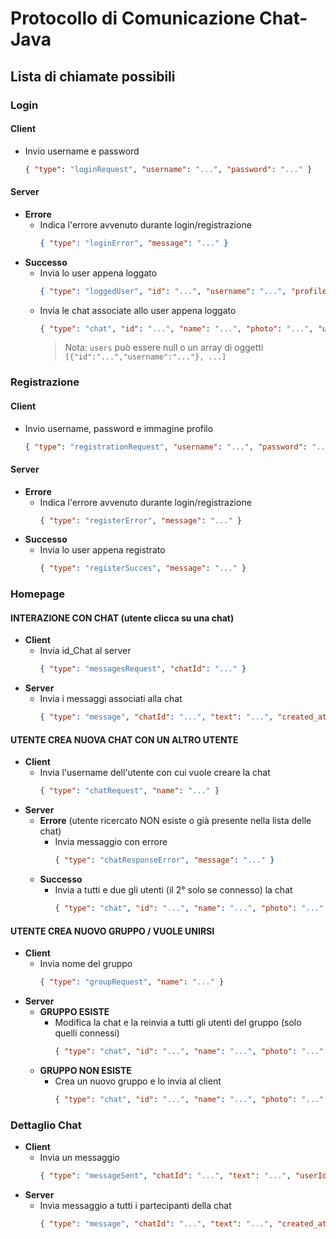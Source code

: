 # Protocollo di Comunicazione Chat-Java

## Lista di chiamate possibili

### Login

#### Client
- Invio username e password
  ```json
  { "type": "loginRequest", "username": "...", "password": "..." }
  ```

#### Server
- **Errore**
  - Indica l'errore avvenuto durante login/registrazione
    ```json
    { "type": "loginError", "message": "..." }
    ```
- **Successo**
  - Invia lo user appena loggato
    ```json
    { "type": "loggedUser", "id": "...", "username": "...", "profilePicture": "..." }
    ```
  - Invia le chat associate allo user appena loggato
    ```json
    { "type": "chat", "id": "...", "name": "...", "photo": "...", "users": [...] }
    ```
    > Nota: `users` può essere null o un array di oggetti `[{"id":"...","username":"..."}, ...]`


### Registrazione

#### Client
- Invio username, password e immagine profilo
  ```json
  { "type": "registrationRequest", "username": "...", "password": "...", "profilePicture": "..." }
  ```

#### Server
- **Errore**
  - Indica l'errore avvenuto durante login/registrazione
    ```json
    { "type": "registerError", "message": "..." }
    ```
- **Successo**
  - Invia lo user appena registrato
    ```json
    { "type": "registerSucces", "message": "..." }
    ```

### Homepage

#### INTERAZIONE CON CHAT (utente clicca su una chat)
- **Client**
  - Invia id_Chat al server
    ```json
    { "type": "messagesRequest", "chatId": "..." }
    ```
- **Server**
  - Invia i messaggi associati alla chat
    ```json
    { "type": "message", "chatId": "...", "text": "...", "created_at": "...", "username": "...", "userId": "..." }
    ```

#### UTENTE CREA NUOVA CHAT CON UN ALTRO UTENTE
- **Client**
  - Invia l'username dell'utente con cui vuole creare la chat
    ```json
    { "type": "chatRequest", "name": "..." }
    ```
- **Server**
  - **Errore** (utente ricercato NON esiste o già presente nella lista delle chat)
    - Invia messaggio con errore
      ```json
      { "type": "chatResponseError", "message": "..." }
      ```
  - **Successo**
    - Invia a tutti e due gli utenti (il 2° solo se connesso) la chat
      ```json
      { "type": "chat", "id": "...", "name": "...", "photo": "..." }
      ```

#### UTENTE CREA NUOVO GRUPPO / VUOLE UNIRSI
- **Client**
  - Invia nome del gruppo
    ```json
    { "type": "groupRequest", "name": "..." }
    ```
- **Server**
  - **GRUPPO ESISTE**
    - Modifica la chat e la reinvia a tutti gli utenti del gruppo (solo quelli connessi)
      ```json
      { "type": "chat", "id": "...", "name": "...", "photo": "..." }
      ```
  - **GRUPPO NON ESISTE**
    - Crea un nuovo gruppo e lo invia al client
      ```json
      { "type": "chat", "id": "...", "name": "...", "photo": "..." }
      ```

### Dettaglio Chat
- **Client**
  - Invia un messaggio
    ```json
    { "type": "messageSent", "chatId": "...", "text": "...", "userId": "..." }
    ```
- **Server**
  - Invia messaggio a tutti i partecipanti della chat
    ```json
    { "type": "message", "chatId": "...", "text": "...", "created_at": "...", "username": "...", "userId": "..." }
    ```



<!-- Lista di chiamate possibili:                                                                                
- Login/Registrazione:
    Client:
        - inviamo username e password                                               { type:"loginRequest", username, password }
    Server:
        - Errore: 
            - indica l'errore avvenuto dentro la funzione di login/registrazione    { type:"loginError", message }
        - Successo:                                                                 
            - invia lo user appena registrato                                       { type:"loggedUser", id, username, profilePicture }
            - invia le chat associate allo user appena registrato.                  { type:"chat", id, name, photo, users },{},{},... // users can be null users = [{id,username},{id,username}]

- Homepage:
    - INTERAZIONE CON CHAT -> (utente clicca su una chat)
        Client: 
            - invia id_Chat al client                                               { type:"messagesRequest", idChat }
        Server: 
            - invia i messaggi associati alla chat                                  { type:"message", chatId, text, Date created_at, String username, int userId},{},{},... 

    - UTENTE CREA NUOVA CHAT CON UN'ALTRO UTENTE
        Client: 
            - invia l'username dell'utente con cui vuole creare la chat             { type:"chatRequest", name }
        Server:
            Errore: (utente ricercato NON esiste o già presente nella lista delle chat)
                - invia messaggio con errore                                        { type:"chatResponseError", message }
            Successo: 
                - invia a tutti e due gli utenti (il 2° solo se connesso) la chat.  { type:"chat", id, name, photo}

    - UTENTE CREA NUOVO GRUPPO / VUOLE UNIRSI
        Client: 
            - invia nome del gruppo                                                 { type:"groupRequest", name }
        Server:
            - GRUPPO ESISTE
                - modifica la chat e la reinvia a tutti gli utenti del gruppo (solo quelli connessi)  { type:"chat", id, name, photo }
            
            - GRUPPO NON ESISTE
                - crea un nuovo gruppo e lo invia al client                         { type:"chat", id, name, photo }

- Dettaglio Chat:
    Client:
        - invia un messaggio                                                        { type:"messageSent", chatId, text, int userId }
    Server
        - invia messaggio a tutti i partecipanti della chat                         { type:"message", chatId, text, Date created_at, String username, int userId} -->
